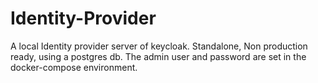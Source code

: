 # Identity-Provider
A local Identity provider server of keycloak. Standalone, Non production ready, using a postgres db.
The admin user and password are set in the docker-compose environment.

